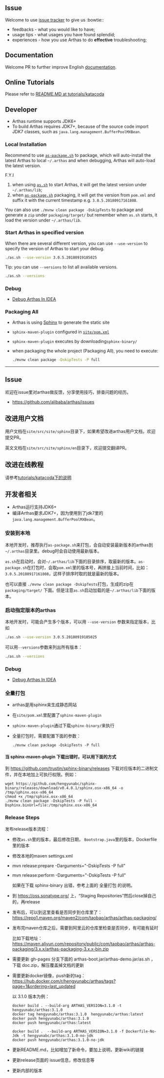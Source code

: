 

## Issue

Welcome to use [issue tracker](https://github.com/alibaba/arthas/issues) to give us :bowtie::

* feedbacks - what you would like to have;
* usage tips - what usages you have found splendid;
* experiences - how you use Arthas to do **effective** troubleshooting;

## Documentation

Welcome PR to further improve English [documentation](https://github.com/alibaba/arthas/tree/master/site/src/site/sphinx/en).

## Online Tutorials

Please refer to [README.MD at tutorials/katacoda](tutorials/katacoda/README.md#contribution-guide)

## Developer

* Arthas runtime supports JDK6+
* To build Arthas requires JDK7+, because of the source code import JDK7 classes, such as `java.lang.management.BufferPoolMXBean`.


### Local Installation

Recommend to use [`as-package.sh`](as-package.sh) to package, which will auto-install the latest Arthas to local `~/.arthas` and when debugging, Arthas will auto-load the latest version.

F.Y.I
1. when using [`as.sh`](https://github.com/alibaba/arthas/blob/master/bin/as.sh) to start Arthas, it will get the latest version under `~/.arthas/lib`;
2. when [`as-package.sh`](as-package.sh) packaging, it will get the version from `pom.xml` and suffix it with the current timestamp e.g. `3.0.5.20180917161808`. 

You can also use `./mvnw clean package -DskipTests` to package and generate a `zip` under `packaging/target/` but remember when `as.sh` starts, it load the version under `~/.arthas/lib`.

### Start Arthas in specified version

When there are several different version, you can use `--use-version` to specify the version of Arthas to start your debug.

```bash
./as.sh --use-version 3.0.5.20180919185025
```

Tip: you can use `--versions` to list all available versions.

```bash
./as.sh --versions
```

### Debug

* [Debug Arthas In IDEA](https://github.com/alibaba/arthas/issues/222)

### Packaging All

* Arthas is using [Sphinx](http://www.sphinx-doc.org/en/master/) to generate the static site
* `sphinx-maven-plugin` configured in [`site/pom.xml`](https://github.com/alibaba/arthas/tree/master/site)
* `sphinx-maven-plugin` executes by downloading`sphinx-binary/`
* when packaging the whole project (Packaging All), you need to execute:

    ```bash
    ./mvnw clean package -DskipTests -P full
    ```


---



## Issue

欢迎在issue里对arthas做反馈，分享使用技巧，排查问题的经历。

* https://github.com/alibaba/arthas/issues

## 改进用户文档

用户文档在`site/src/site/sphinx`目录下，如果希望改进arthas用户文档，欢迎提交PR。

英文文档在`site/src/site/sphinx/en`目录下，欢迎提交翻译PR。

## 改进在线教程

请参考[tutorials/katacoda下的说明](tutorials/katacoda/README_CN.md#贡献指南)

## 开发者相关

* Arthas运行支持JDK6+
* 编译Arthas要求JDK7+，因为使用到了jdk7里的`java.lang.management.BufferPoolMXBean`。

### 安装到本地

本地开发时，推荐执行`as-package.sh`来打包，会自动安装最新版本的arthas到`~/.arthas`目录里。debug时会自动使用最新版本。

`as.sh`在启动时，会对`~/.arthas/lib`下面的目录排序，取最新的版本。`as-package.sh`在打包时，会取`pom.xml`里的版本号，再拼接上当前时间，比如： `3.0.5.20180917161808`，这样子排序时取的就是最新的版本。

也可以直接 `./mvnw clean package -DskipTests`打包，生成的zip在 `packaging/target/` 下面。但是注意`as.sh`启动加载的是`~/.arthas/lib`下面的版本。

### 启动指定版本的arthas

本地开发时，可能会产生多个版本，可以用 `--use-version` 参数来指定版本，比如

```bash
./as.sh --use-version 3.0.5.20180919185025
```

可以用`--versions`参数来列出所有版本：

```bash
./as.sh --versions
```

### Debug

* [Debug Arthas In IDEA](https://github.com/alibaba/arthas/issues/222)

### 全量打包

* arthas是用sphinx来生成静态网站
* 在`site/pom.xml`里配置了`sphinx-maven-plugin`
* `sphinx-maven-plugin`通过下载`sphinx-binary/`来执行


* 全量打包时，需要配置下面的参数：

    ```
    ./mvnw clean package -DskipTests -P full
    ```
#### 当 sphinx-maven-plugin 下载出错时，可以用下面的方式

到 https://github.com/trustin/sphinx-binary/releases 下载对应版本的二进制文件，并在本地加上可执行权限。例如：

```
wget https://github.com/hengyunabc/sphinx-binary/releases/download/v0.4.0.1/sphinx.osx-x86_64 -o /tmp/sphinx.osx-x86_64
chmod +x /tmp/sphinx.osx-x86_64
./mvnw clean package -DskipTests -P full -Dsphinx.binUrl=file:/tmp/sphinx.osx-x86_64
```

### Release Steps

发布release版本流程：

* 修改`as.sh`里的版本，最后修改日期， `Bootstrap.java`里的版本，Dockerfile里的版本
* 修改本地的maven settings.xml
* mvn release:prepare -Darguments="-DskipTests -P full"
* mvn release:perform -Darguments="-DskipTests -P full"

    如果在下载 sphinx-binary 出错，参考上面的 全量打包 的说明。

* 到 https://oss.sonatype.org/ 上，“Staging Repositories”然后close掉自己的，再release
* 发布后，可以到这里查看是否同步到仓库里了： https://repo1.maven.org/maven2/com/taobao/arthas/arthas-packaging/
* 发布完maven仓库之后，需要到阿里云的仓库里检查是否同步，有可能有延时

    比如下载地址： https://maven.aliyun.com/repository/public/com/taobao/arthas/arthas-packaging/3.x.x/arthas-packaging-3.x.x-bin.zip

* 需要更新 gh-pages 分支下面的 arthas-boot.jar/arthas-demo.jar/as.sh ，下载 doc.zip，解压覆盖掉文档的更新
* 需要更新docker镜像，push新的tag：https://hub.docker.com/r/hengyunabc/arthas/tags?page=1&ordering=last_updated

    以 3.1.0 版本为例：
    ```
    docker build . --build-arg ARTHAS_VERSION=3.1.0 -t hengyunabc/arthas:3.1.0
    docker tag hengyunabc/arthas:3.1.0  hengyunabc/arthas:latest
    docker push hengyunabc/arthas:3.1.0
    docker push hengyunabc/arthas:latest

    docker build .  --build-arg ARTHAS_VERSION=3.1.0 -f Dockerfile-No-Jdk -t hengyunabc/arthas:3.1.0-no-jdk
    docker push hengyunabc/arthas:3.1.0-no-jdk
    ```
* 更新README.md，比如增加了新命令，要加上说明，更新wiki的链接
* 更新release页面的 issue信息，修改信息等
* 更新内部的版本

